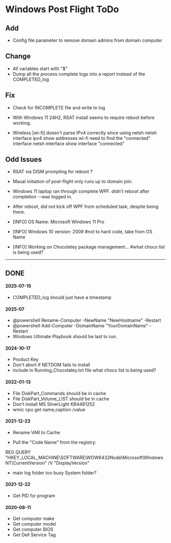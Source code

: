 # Windows Post Flight ToDo 

## Add

- Config file parameter to remove domain admins from domain computer




	

## Change
- All variables start with "$"
- Dump all the process complete logs into a report instead of the COMPLETED_log


## Fix
- Check for INCOMPLETE file and write to log

- With Windows 11 24H2, RSAT install seems to require reboot before working.
- Wireless [wi-fi] doesn't parse IPv4 correctly since using netsh
	netsh interface ipv4 show addresses wi-fi
	need to find the "connected" interface
	netsh interface show interface
		"connected"

## Odd Issues

- RSAT via DISM prompting for reboot ?

- Maual initiation of post-flight only runs up to domain join.
- Windows 11 laptop ran through complete WPF. didn't reboot after completion --was logged in.

- After reboot, did not kick off WPF from scheduled task, despite being there.
- [INFO]	OS Name: Microsoft Windows 11 Pro 
- [INFO]	Windows 10 version: 2009 #not to hard code, take from OS Name
- [INFO]	Working on Chocolatey package management... #what choco list is being used?


-------------------------------------------------------------------------------


## DONE


#### 2025-07-15
- COMPLETED_log should just have a timestamp

#### 2025-07
- @powershell Rename-Computer -NewName "NewHostname" -Restart
- @powershell Add-Computer -DomainName "YourDomainName" -Restart
- Windows Ultimate Playbook should be last to run.




#### 2024-10-17
- Product Key
- Don't abort if NETDOM fails to install
- include in Running_Chocolatey.txt file what choco list is being used?

#### 2022-01-13

- File DiskPart_Commands should be in cache
- File DiskPart_Volume_LIST should be in cache
- Don't install MS SilverLight KB4481252
- wmic cpu get name,caption /value

#### 2021-12-23

- Rename VAR to Cache

- Pull the "Code Name" from the registry:

REG QUERY "HKEY_LOCAL_MACHINE\SOFTWARE\WOW6432Node\Microsoft\Windows NT\CurrentVersion" /V "DisplayVersion"

- main log folder too busy
	System folder?
	
	
#### 2021-12-22
- Get PID for program

#### 2020-08-11
- Get computer make
- Get computer model
- Get computer BIOS
- Get Dell Service Tag